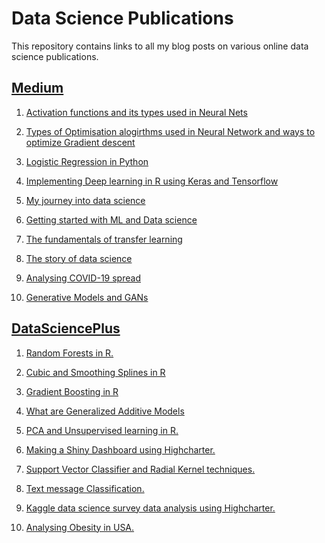 # Data Science Publications

This repository contains links to all my blog posts on various online data science publications.


## [Medium ](https://medium.com/@anishsingh20)

1. [Activation functions and its types used in Neural Nets](https://towardsdatascience.com/activation-functions-and-its-types-which-is-better-a9a5310cc8f)

2. [Types of Optimisation alogirthms used in Neural Network and ways to optimize Gradient descent](https://towardsdatascience.com/types-of-optimization-algorithms-used-in-neural-networks-and-ways-to-optimize-gradient-95ae5d39529f)

3. [Logistic Regression in Python](https://medium.com/@anishsingh20/logistic-regression-in-python-423c8d32838b)

4. [Implementing Deep learning in R using Keras and Tensorflow](https://towardsdatascience.com/how-to-implement-deep-learning-in-r-using-keras-and-tensorflow-82d135ae4889)

5. [My journey into data science](https://towardsdatascience.com/the-best-data-science-learning-resources-out-there-and-my-journey-into-data-science-81c5a6ec67bc)

6. [Getting started with ML and Data science](https://medium.com/@anishsingh20/getting-started-with-machine-learning-basics-supervised-unsupervised-and-reinforcement-learning-b7ca85c28d91)

7. [The fundamentals of transfer learning](https://medium.com/@anishsingh20/the-fundamentals-of-transfer-learning-2e9dcf2940ed)

8. [The story of data science](https://medium.com/@anishsingh20/the-story-of-data-science-89f39983ef41)

9. [Analysing COVID-19 spread](https://medium.com/datadriveninvestor/analysing-covid-19-spread-f033173a80e8)

10. [Generative Models and GANs](https://towardsdatascience.com/generative-models-and-gans-fe7efc20020b)



## [DataSciencePlus](https://datascienceplus.com/author/anish-singh-walia/)

1.  [Random Forests in R.](https://datascienceplus.com/random-forests-in-r/)

2.  [Cubic and Smoothing Splines in R](https://datascienceplus.com/cubic-and-smoothing-splines-in-r/)

3.  [Gradient Boosting in R](https://datascienceplus.com/gradient-boosting-in-r/)

4.  [What are Generalized Additive Models](https://datascienceplus.com/generalized-additive-models/)

5.  [PCA and Unsupervised learning in R.](https://datascienceplus.com/principal-component-analysis-unsupervised-learning/)

6.  [Making a Shiny Dashboard using Highcharter.](https://datascienceplus.com/making-a-shiny-dashboard-using-highcharter-analyzing-inflation-rates/)

7.  [Support Vector Classifier and Radial Kernel techniques.]()

8.  [Text message Classification.]()

9.  [Kaggle data science survey data analysis using Highcharter.]()

10. [Analysing Obesity in USA.]()



